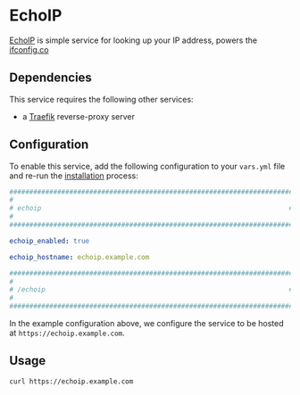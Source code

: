 # EchoIP

[EchoIP](https://github.com/mpolden/echoip) is simple service for looking up your IP address, powers the [ifconfig.co](https://ifconfig.co)

## Dependencies

This service requires the following other services:

- a [Traefik](traefik.md) reverse-proxy server


## Configuration

To enable this service, add the following configuration to your `vars.yml` file and re-run the [installation](../installing.md) process:

```yaml
########################################################################
#                                                                      #
# echoip                                                              #
#                                                                      #
########################################################################

echoip_enabled: true

echoip_hostname: echoip.example.com

########################################################################
#                                                                      #
# /echoip                                                             #
#                                                                      #
########################################################################
```

In the example configuration above, we configure the service to be hosted at `https://echoip.example.com`.


## Usage

```bash
curl https://echoip.example.com
```
